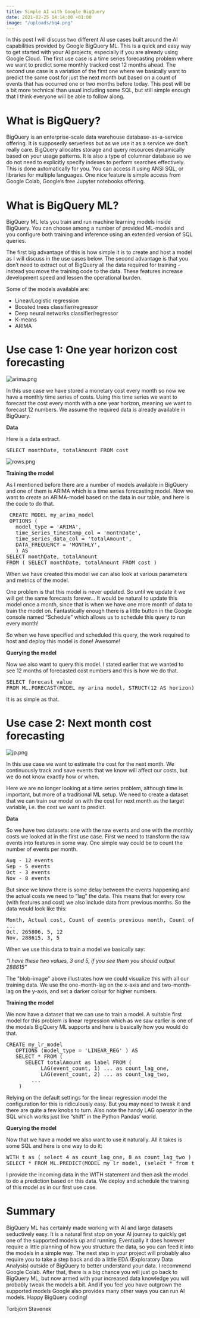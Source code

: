 ```yaml
---
title: Simple AI with Google BigQuery
date: 2021-02-25 14:14:00 +01:00
image: "/uploads/bq4.png"
---
```


In this post I will discuss two different AI use cases built around the AI capabilities provided by Google BigQuery ML. This is a quick and easy way to get started with your AI projects, especially if you are already using Google Cloud. The first use case is a time series forecasting problem where we want to predict some monthly tracked cost 12 months ahead. The second use case is a variation of the first one where we basically want to predict the same cost for just the next month but based on a count of events that has occurred one or two months before today. This post will be a bit more technical than usual including some SQL, but still simple enough that I think everyone will be able to follow along. 

# What is BigQuery?

BigQuery is an enterprise-scale data warehouse database-as-a-service offering. It is supposedly serverless but as we use it as a service we don’t really care. BigQuery allocates storage and query resources dynamically based on your usage patterns. It is also a type of columnar database so we do not need to explicitly specify indexes to perform searches effectively. This is done automatically for you.  You can access it using ANSI SQL, or libraries for multiple languages. One nice feature is simple access from Google Colab, Google’s free Jupyter notebooks offering.

# What is BigQuery ML?

BigQuery ML lets you train and run machine learning models inside BigQuery. You can choose among a number of provided ML-models and you configure both training and inference using an extended version of SQL queries. 

The first big advantage of this is how simple it is to create and host a model as I will discuss in the use cases below. The second advantage is that you don’t need to extract out of BigQuery all the data required for training - instead you move the training code to the data. These features increase development speed and lessen the operational burden.

Some of the models available are:
* Linear/Logistic regression
* Boosted trees classifier/regressor
* Deep neural networks classifier/regressor
* K-means
* ARIMA


# Use case 1: One year horizon cost forecasting

![arima.png](/uploads/arima.png)

In this use case we have stored a monetary cost every month so now we have a monthly time series of costs. Using this time series we want to forecast the cost every month with a one year horizon, meaning we want to forecast 12 numbers. We assume the required data is already available in BigQuery.

**Data**

Here is a data extract.

<pre>
SELECT monthDate, totalAmount FROM cost
</pre>

![rows.png](/uploads/rows.png)


**Training the model**

As I mentioned before there are a number of models available in BigQuery and one of them is ARIMA which is a time series forecasting model. Now we want to create an ARIMA-model based on the data in our table, and here is the code to do that.

<pre>
 CREATE MODEL my_arima_model
 OPTIONS (
   model_type = 'ARIMA',
   time_series_timestamp_col = 'monthDate',
   time_series_data_col = 'totalAmount',
   DATA_FREQUENCY = 'MONTHLY',
   ) AS
SELECT monthDate, totalAmount
FROM ( SELECT monthDate, totalAmount FROM cost )
</pre>

When we have created this model we can also look at various parameters and metrics of the model.

One problem is that this model is never updated. So until we update it we will get the same forecasts forever… It would be natural to update this model once a month, since that is when we have one more month of data to train the model on. Fantastically enough there is a little button in the Google console named “Schedule” which allows us to schedule this query to run every month! 

So when we have specified and scheduled this query, the work required to host and deploy this model is done! Awesome! 


**Querying the model**

Now we also want to query this model. I stated earlier that we wanted to see 12 months of forecasted cost numbers and this is how we do that.

<pre>
SELECT forecast_value 
FROM ML.FORECAST(MODEL my_arina_model, STRUCT(12 AS horizon))
</pre>

It is as simple as that.


# Use case 2: Next month cost forecasting

![jp.png](/uploads/jp.png)


In this use case we want to estimate the cost for the next month. We continuously track and save events that we know will affect our costs, but we do not know exactly how or when. 

Here we are no longer looking at a time series problem, although time is important, but more of a traditional ML setup. We need to create a dataset that we can train our model on with the cost for next month as the target variable, i.e. the cost we want to predict.

**Data**

So we have two datasets: one with the raw events and one with the monthly costs we looked at in the first use case. First we need to transform the raw events into features in some way. One simple way could be to count the number of events per month.

<pre>
Aug - 12 events
Sep - 5 events
Oct - 3 events
Nov - 8 events
</pre>

But since we know there is some delay between the events happening and the actual costs we need to “lag” the data. This means that for every row (with features and cost) we also include data from previous months. So the data would look like this:

<pre>
Month, Actual cost, Count of events previous month, Count of events 2 months back
...
Oct, 265806, 5, 12
Nov, 288615, 3, 5
</pre>


When we use this data to train a model we basically say:

*“I have these two values, 3 and 5, if you see them you should output 288615”*

The "blob-image" above illustrates how we could visualize this with all our training data. We use the one-month-lag on the x-axis and and two-month-lag on the y-axis, and set a darker colour for higher numbers. 

**Training the model**

We now have a dataset that we can use to train a model. A suitable first model for this problem is linear regression which as we saw earlier is one of the models BigQuery ML supports and here is basically how you would do that.

<pre>
CREATE my_lr_model
   OPTIONS (model_type = 'LINEAR_REG' ) AS
   SELECT * FROM (
      SELECT totalAmount as label FROM (
           LAG(event_count, 1) ... as count_lag_one,
           LAG(event_count, 2) ... as count_lag_two,
		...
	)
</pre>

Relying on the default settings for the linear regression model the configuration for this is ridiculously easy. But you may need to tweak it and there are quite a few knobs to turn. Also note the handy LAG operator in the SQL which works just like “shift” in the Python Pandas’ world.

**Querying the model**

Now that we have a model we also want to use it naturally. All it takes is some SQL and here is one way to do it:

<pre>
WITH t as ( select 4 as count_lag_one, 8 as count_lag_two )
SELECT * FROM ML.PREDICT(MODEL my_lr_model, (select * from t) )
</pre>

I provide the incoming data in the WITH statement and then ask the model to do a prediction based on this data. We deploy and schedule the training of this model as in our first use case.

# Summary

BigQuery ML has certainly made working with AI and large datasets seductively easy. It is a natural first stop on your AI journey to quickly get one of the supported models up and running. Eventually it does however require a little planning of how you structure the data, so you can feed it into the models in a simple way. The next step in your project will probably also require you to take a step back and do a little EDA (Exploratory Data Analysis) outside of BigQuery to better understand your data. I recommend Google Colab. After that, there is a big chance you will just go back to BigQuery ML, but now armed with your increased data knowledge you will probably tweak the models a bit. And if you feel you have outgrown the supported models Google also provides many other ways you can run AI models. Happy BigQuery coding!


Torbjörn Stavenek
